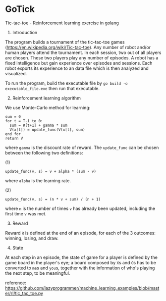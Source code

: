 # GoTick
Tic-tac-toe - Reinforcement learning exercise in golang

1. Introduction

The program builds a tournament of the tic-tac-toe games (https://en.wikipedia.org/wiki/Tic-tac-toe). Any number of robot and/or human players attend the tournament. In each session, two out of all players are chosen. These two players play any number of episodes. A robot has a fixed intelligence but gain experience over episodes and sessions. Each robot exports its experience to an data file which is then analyzed and visualized.

To run the program, build the executable file by `go build -o executable_file.exe` then run that executable.

2. Reinforcement learning algorithm

We use Monte-Carlo method for learning:

```
sum = 0
for t = T-1 to 0:
  sum = R[t+1] + gamma * sum
  V(x[t]) = update_func(V(x[t], sum)
end for
return V
```

where `gamma` is the discount rate of reward. The `update_func` can be chosen between the following two definitions:

(1)

```
update_func(v, s) = v + alpha * (sum - v)
```

where `alpha` is the learning rate.

(2)

```
update_func(v, s) = (n * v + sum) / (n + 1)
```

where `n` is the number of times `v` has already been updated, including the first time `v` was met.

3. Reward

Reward `R` is defined at the end of an episode, for each of the 3 outcomes: winning, losing, and draw.

4. State

At each step in an episode, the state of game for a player is defined by the game board in the player's eye; a board composed by `X`s and `O`s has to be converted to `me`s and `you`s, together with the information of who's playing the next step, to be meaningful.

reference: https://github.com/lazyprogrammer/machine_learning_examples/blob/master/rl/tic_tac_toe.py
